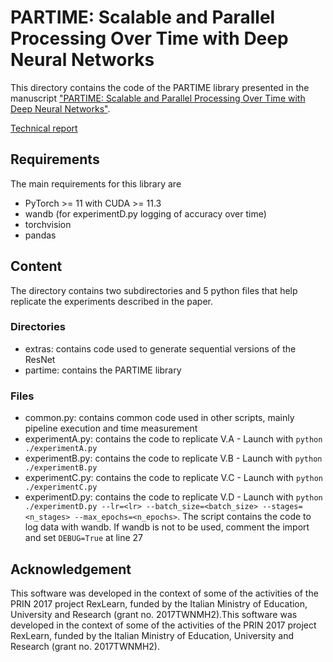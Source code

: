 # PARTIME: Scalable and Parallel Processing Over Time with Deep Neural Networks

This directory contains the code of the PARTIME library presented in the manuscript ["PARTIME: Scalable and Parallel Processing Over
Time with Deep Neural Networks"](https://ieeexplore.ieee.org/document/10068971).

[Technical report](https://arxiv.org/abs/2210.09147)

## Requirements
The main requirements for this library are
 - PyTorch >= 11 with CUDA >= 11.3
 - wandb (for experimentD.py logging of accuracy over time)
 - torchvision
 - pandas

## Content

The directory contains two subdirectories and 5 python files that help replicate the experiments described in the paper.

### Directories
 - extras: contains code used to generate sequential versions of the ResNet
 - partime: contains the PARTIME library

### Files

 - common.py: contains common code used in other scripts, mainly pipeline execution and time measurement
 - experimentA.py: contains the code to replicate V.A - Launch with `python ./experimentA.py`
 - experimentB.py: contains the code to replicate V.B - Launch with `python ./experimentB.py`
 - experimentC.py: contains the code to replicate V.C - Launch with `python ./experimentC.py`
 - experimentD.py: contains the code to replicate V.D - Launch with `python ./experimentD.py --lr=<lr> --batch_size=<batch_size> --stages=<n_stages> --max_epochs=<n_epochs>`. The script contains the code to log data with wandb. If wandb is not to be used, comment the import and set `DEBUG=True` at line 27

Acknowledgement
---------------

This software was developed in the context of some of the activities of the PRIN 2017 project RexLearn, funded by the Italian Ministry of Education, University and Research (grant no. 2017TWNMH2).This software was developed in the context of some of the activities of the PRIN 2017 project RexLearn, funded by the Italian Ministry of Education, University and Research (grant no. 2017TWNMH2).

